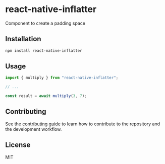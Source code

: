 # react-native-inflatter

Component to create a padding space

## Installation

```sh
npm install react-native-inflatter
```

## Usage

```js
import { multiply } from "react-native-inflatter";

// ...

const result = await multiply(3, 7);
```

## Contributing

See the [contributing guide](CONTRIBUTING.md) to learn how to contribute to the repository and the development workflow.

## License

MIT
